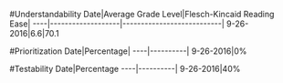 #Understandability
Date|Average Grade Level|Flesch-Kincaid Reading Ease|
----|-------------------|---------------------------|
9-26-2016|6.6|70.1

#Prioritization
Date|Percentage|
----|----------|
9-26-2016|0%

#Testability
Date|Percentage
----|----------|
9-26-2016|40%
